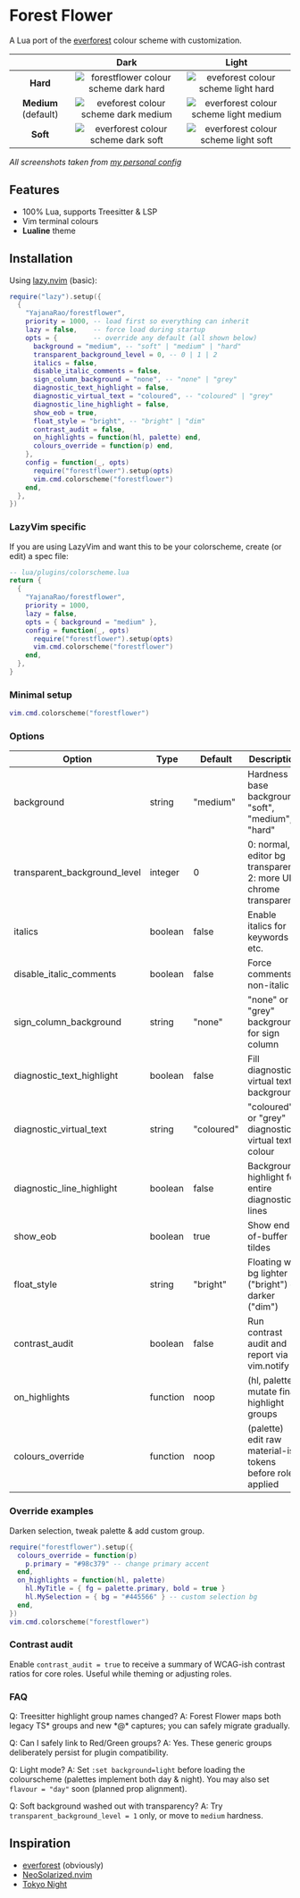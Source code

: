 # Forest Flower

A Lua port of the [everforest](https://github.com/sainnhe/everforest) colour
scheme with customization.

|                      |                                                                  Dark                                                                  |                                                                  Light                                                                   |
| :------------------: | :------------------------------------------------------------------------------------------------------------------------------------: | :--------------------------------------------------------------------------------------------------------------------------------------: |
|       **Hard**       |        ![forestflower colour scheme dark hard](https://github.com/user-attachments/assets/1174661f-2de3-4dd2-8e2f-6ee3df8afb9c)        |  ![eveforest colour scheme light hard](https://github.com/neanias/everforest-nvim/assets/5786847/acc83044-c9ec-4335-a1ab-2e5f3c9e7429)   |
| **Medium** (default) | ![eveforest colour scheme dark medium](https://github.com/neanias/everforest-nvim/assets/5786847/7094683a-1030-4cfe-b573-210f0b7863b1) | ![everforest colour scheme light medium](https://github.com/neanias/everforest-nvim/assets/5786847/cccd5514-40ff-4155-b264-ceeba7b40ebf) |
|       **Soft**       | ![everforest colour scheme dark soft](https://github.com/neanias/everforest-nvim/assets/5786847/affeb2a7-d934-4c55-a946-d03da01f389a)  |  ![everforest colour scheme light soft](https://github.com/neanias/everforest-nvim/assets/5786847/570e23b2-0515-499b-a257-5a8afe80082e)  |

_All screenshots taken from [my personal config](https://github.com/YajanaRao/kickstart.nvim)_

## Features

- 100% Lua, supports Treesitter & LSP
- Vim terminal colours
- **Lualine** theme

## Installation

Using [lazy.nvim](https://github.com/folke/lazy.nvim) (basic):

```lua
require("lazy").setup({
  {
    "YajanaRao/forestflower",
    priority = 1000, -- load first so everything can inherit
    lazy = false,    -- force load during startup
    opts = {         -- override any default (all shown below)
      background = "medium", -- "soft" | "medium" | "hard"
      transparent_background_level = 0, -- 0 | 1 | 2
      italics = false,
      disable_italic_comments = false,
      sign_column_background = "none", -- "none" | "grey"
      diagnostic_text_highlight = false,
      diagnostic_virtual_text = "coloured", -- "coloured" | "grey"
      diagnostic_line_highlight = false,
      show_eob = true,
      float_style = "bright", -- "bright" | "dim"
      contrast_audit = false,
      on_highlights = function(hl, palette) end,
      colours_override = function(p) end,
    },
    config = function(_, opts)
      require("forestflower").setup(opts)
      vim.cmd.colorscheme("forestflower")
    end,
  },
})
```

### LazyVim specific

If you are using LazyVim and want this to be your colorscheme, create (or edit) a spec file:

```lua
-- lua/plugins/colorscheme.lua
return {
  {
    "YajanaRao/forestflower",
    priority = 1000,
    lazy = false,
    opts = { background = "medium" },
    config = function(_, opts)
      require("forestflower").setup(opts)
      vim.cmd.colorscheme("forestflower")
    end,
  },
}
```

### Minimal setup

```lua
vim.cmd.colorscheme("forestflower")
```

### Options

| Option                       | Type     | Default    | Description                                                        |
| ---------------------------- | -------- | ---------- | ------------------------------------------------------------------ |
| background                   | string   | "medium"   | Hardness of base background: "soft", "medium", "hard"              |
| transparent_background_level | integer  | 0          | 0: normal, 1: editor bg transparent, 2: more UI chrome transparent |
| italics                      | boolean  | false      | Enable italics for keywords etc.                                   |
| disable_italic_comments      | boolean  | false      | Force comments non-italic                                          |
| sign_column_background       | string   | "none"     | "none" or "grey" background for sign column                        |
| diagnostic_text_highlight    | boolean  | false      | Fill diagnostic virtual text background                            |
| diagnostic_virtual_text      | string   | "coloured" | "coloured" or "grey" diagnostic virtual text colour                |
| diagnostic_line_highlight    | boolean  | false      | Background highlight for entire diagnostic lines                   |
| show_eob                     | boolean  | true       | Show end-of-buffer tildes                                          |
| float_style                  | string   | "bright"   | Floating win bg lighter ("bright") or darker ("dim")               |
| contrast_audit               | boolean  | false      | Run contrast audit and report via vim.notify                       |
| on_highlights                | function | noop       | (hl, palette) mutate final highlight groups                        |
| colours_override             | function | noop       | (palette) edit raw material-ish tokens before roles applied        |

### Override examples

Darken selection, tweak palette & add custom group.

```lua
require("forestflower").setup({
  colours_override = function(p)
    p.primary = "#98c379" -- change primary accent
  end,
  on_highlights = function(hl, palette)
    hl.MyTitle = { fg = palette.primary, bold = true }
    hl.MySelection = { bg = "#445566" } -- custom selection bg
  end,
})
vim.cmd.colorscheme("forestflower")
```

### Contrast audit

Enable `contrast_audit = true` to receive a summary of WCAG-ish contrast ratios for core roles. Useful while theming or adjusting roles.

### FAQ

Q: Treesitter highlight group names changed?
A: Forest Flower maps both legacy TS* groups and new *@\* captures; you can safely migrate gradually.

Q: Can I safely link to Red/Green groups?
A: Yes. These generic groups deliberately persist for plugin compatibility.

Q: Light mode?
A: Set `:set background=light` before loading the colourscheme (palettes implement both day & night). You may also set `flavour = "day"` soon (planned prop alignment).

Q: Soft background washed out with transparency?
A: Try `transparent_background_level = 1` only, or move to `medium` hardness.

## Inspiration

- [everforest](https://github.com/sainnhe/everforest) (obviously)
- [NeoSolarized.nvim](https://github.com/Tsuzat/NeoSolarized.nvim)
- [Tokyo Night](https://github.com/folke/tokyonight.nvim)
